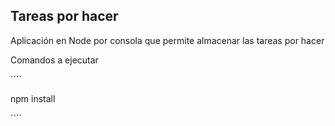 ## Tareas por hacer

Aplicación en Node por consola que permite almacenar las tareas por hacer

Comandos a ejecutar 

´´´´

npm install

´´´´